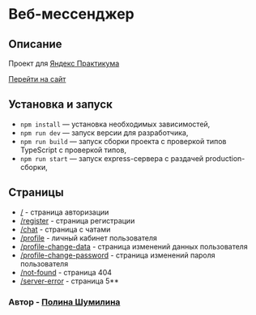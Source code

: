 # Веб-мессенджер

## Описание

Проект для [Яндекс Практикума](https://practicum.yandex.ru/)

[Перейти на сайт](https://lively-dieffenbachia-64cec5.netlify.app/)

## Установка и запуск

- `npm install` — установка необходимых зависимостей,
- `npm run dev` — запуск версии для разработчика,
- `npm run build` — запуск сборки проекта с проверкой типов TypeScript с проверкой типов,
- `npm run start` — запуск express-сервера с раздачей production-сборки,

## Страницы

- [/](https://lively-dieffenbachia-64cec5.netlify.app/) - страница авторизации
- [/register](https://lively-dieffenbachia-64cec5.netlify.app/register) - страница регистрации
- [/chat](https://lively-dieffenbachia-64cec5.netlify.app/chat) - страница с чатами
- [/profile](https://lively-dieffenbachia-64cec5.netlify.app/profile) - личный кабинет пользователя
- [/profile-change-data](https://lively-dieffenbachia-64cec5.netlify.app/profile-change-data) - страница изменений данных пользователя
- [/profile-change-password](https://lively-dieffenbachia-64cec5.netlify.app/profile-change-password) - страница изменений пароля пользователя
- [/not-found](https://lively-dieffenbachia-64cec5.netlify.app/not-found) - страница 404
- [/server-error](https://lively-dieffenbachia-64cec5.netlify.app/not-found) - страница 5\*\*

### Автор - [Полина Шумилина](https://t.me/shumpolinaa)
